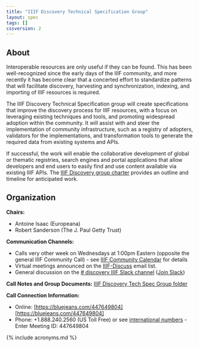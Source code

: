 ```yaml
---
title: "IIIF Discovery Technical Specification Group"
layout: spec
tags: []
cssversion: 2
---
```


## About

Interoperable resources are only useful if they can be found. This has been well-recognized since the early days of the IIIF community, and more recently it has become clear that a concerted effort to standardize patterns that will facilitate discovery, harvesting and synchronization, indexing, and importing of IIIF resources is required.

The IIIF Discovery Technical Specification group will create specifications that improve the discovery process for IIIF resources, with a focus on leveraging existing techniques and tools, and promoting widespread adoption within the community. It will assist with and steer the implementation of community infrastructure, such as a registry of adopters, validators for the implementations, and transformation tools to generate the required data from existing systems and APIs.

If successful, the work will enable the collaborative development of global or thematic registries, search engines and portal applications that allow developers and end users to easily find and use content available via existing IIIF APIs. The [IIIF Discovery group charter][charter] provides an outline and timeline for anticipated work.

## Organization

**Chairs:**

  * Antoine Isaac (Europeana)
  * Robert Sanderson (The J. Paul Getty Trust)

**Communication Channels:**

  * Calls very other week on Wednesdays at 1:00pm Eastern (opposite the general IIIF Community Call) - see [IIIF Community Calendar][iiif-calendar] for details
  * Virtual meetings announced on the [IIIF-Discuss][iiif-discuss] email list.
  * General discussion on the [# discovery IIIF Slack channel][discovery-slack] ([Join Slack][slack])

**Call Notes and Group Documents:** [IIIF Discovery Tech Spec Group folder][discovery-folder]

**Call Connection Information:**

  * Online: [https://bluejeans.com/447649804][https://bluejeans.com/447649804]
  * Phone: +1.888.240.2560 (US Toll Free) or see [international numbers][international-bluejeans] - Enter Meeting ID: 447649804

[charter]: /community/groups/discovery/charter
[events]: /event "IIIF Events"
[iiif-discuss]: https://groups.google.com/forum/#!forum/iiif-discuss "IIIF-Discuss Forum"
[discovery-slack]: https://iiif.slack.com/messages/discovery/details/
[discovery-folder]: https://drive.google.com/drive/u/0/folders/0B_Alni5J8UNITzlpYW1MdnFpSlU
[slack]: http://bit.ly/iiif-slack
[https://bluejeans.com/447649804]: https://bluejeans.com/447649804
[iiif-calendar]: http://iiif.io/community/groups/
[international-bluejeans]: https://bluejeans.com/numbers?ll=en


{% include acronyms.md %}
